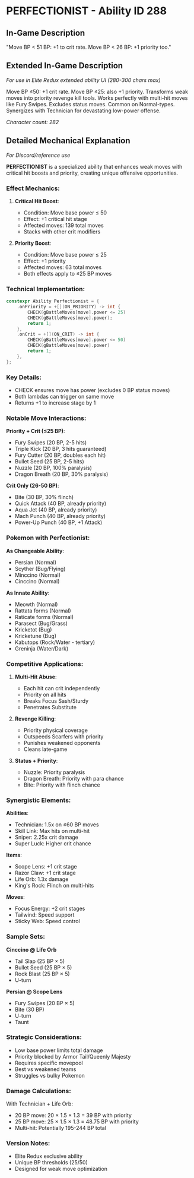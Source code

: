# PERFECTIONIST - Ability ID 288

## In-Game Description
"Move BP < 51 BP: +1 to crit rate. Move BP < 26 BP: +1 priority too."

## Extended In-Game Description
*For use in Elite Redux extended ability UI (280-300 chars max)*

Move BP ≤50: +1 crit rate. Move BP ≤25: also +1 priority. Transforms weak moves into priority revenge kill tools. Works perfectly with multi-hit moves like Fury Swipes. Excludes status moves. Common on Normal-types. Synergizes with Technician for devastating low-power offense.

*Character count: 282*

## Detailed Mechanical Explanation
*For Discord/reference use*

**PERFECTIONIST** is a specialized ability that enhances weak moves with critical hit boosts and priority, creating unique offensive opportunities.

### Effect Mechanics:
1. **Critical Hit Boost**:
   - Condition: Move base power ≤ 50
   - Effect: +1 critical hit stage
   - Affected moves: 139 total moves
   - Stacks with other crit modifiers

2. **Priority Boost**:
   - Condition: Move base power ≤ 25
   - Effect: +1 priority
   - Affected moves: 63 total moves
   - Both effects apply to ≤25 BP moves

### Technical Implementation:
```cpp
constexpr Ability Perfectionist = {
    .onPriority = +[](ON_PRIORITY) -> int {
        CHECK(gBattleMoves[move].power <= 25)
        CHECK(gBattleMoves[move].power);
        return 1;
    },
    .onCrit = +[](ON_CRIT) -> int {
        CHECK(gBattleMoves[move].power <= 50)
        CHECK(gBattleMoves[move].power)
        return 1;
    },
};
```

### Key Details:
- CHECK ensures move has power (excludes 0 BP status moves)
- Both lambdas can trigger on same move
- Returns +1 to increase stage by 1

### Notable Move Interactions:

**Priority + Crit (≤25 BP)**:
- Fury Swipes (20 BP, 2-5 hits)
- Triple Kick (20 BP, 3 hits guaranteed)
- Fury Cutter (20 BP, doubles each hit)
- Bullet Seed (25 BP, 2-5 hits)
- Nuzzle (20 BP, 100% paralysis)
- Dragon Breath (20 BP, 30% paralysis)

**Crit Only (26-50 BP)**:
- Bite (30 BP, 30% flinch)
- Quick Attack (40 BP, already priority)
- Aqua Jet (40 BP, already priority)
- Mach Punch (40 BP, already priority)
- Power-Up Punch (40 BP, +1 Attack)

### Pokemon with Perfectionist:

**As Changeable Ability**:
- Persian (Normal)
- Scyther (Bug/Flying)
- Minccino (Normal)
- Cinccino (Normal)

**As Innate Ability**:
- Meowth (Normal)
- Rattata forms (Normal)
- Raticate forms (Normal)
- Parasect (Bug/Grass)
- Kricketot (Bug)
- Kricketune (Bug)
- Kabutops (Rock/Water - tertiary)
- Greninja (Water/Dark)

### Competitive Applications:

1. **Multi-Hit Abuse**:
   - Each hit can crit independently
   - Priority on all hits
   - Breaks Focus Sash/Sturdy
   - Penetrates Substitute

2. **Revenge Killing**:
   - Priority physical coverage
   - Outspeeds Scarfers with priority
   - Punishes weakened opponents
   - Cleans late-game

3. **Status + Priority**:
   - Nuzzle: Priority paralysis
   - Dragon Breath: Priority with para chance
   - Bite: Priority with flinch chance

### Synergistic Elements:

**Abilities**:
- Technician: 1.5x on ≤60 BP moves
- Skill Link: Max hits on multi-hit
- Sniper: 2.25x crit damage
- Super Luck: Higher crit chance

**Items**:
- Scope Lens: +1 crit stage
- Razor Claw: +1 crit stage
- Life Orb: 1.3x damage
- King's Rock: Flinch on multi-hits

**Moves**:
- Focus Energy: +2 crit stages
- Tailwind: Speed support
- Sticky Web: Speed control

### Sample Sets:

**Cinccino @ Life Orb**
- Tail Slap (25 BP × 5)
- Bullet Seed (25 BP × 5)
- Rock Blast (25 BP × 5)
- U-turn

**Persian @ Scope Lens**
- Fury Swipes (20 BP × 5)
- Bite (30 BP)
- U-turn
- Taunt

### Strategic Considerations:
- Low base power limits total damage
- Priority blocked by Armor Tail/Queenly Majesty
- Requires specific movepool
- Best vs weakened teams
- Struggles vs bulky Pokemon

### Damage Calculations:
With Technician + Life Orb:
- 20 BP move: 20 × 1.5 × 1.3 = 39 BP with priority
- 25 BP move: 25 × 1.5 × 1.3 = 48.75 BP with priority
- Multi-hit: Potentially 195-244 BP total

### Version Notes:
- Elite Redux exclusive ability
- Unique BP thresholds (25/50)
- Designed for weak move optimization